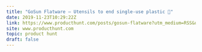 ```yaml
---
title: "GoSun Flatware — Utensils to end single-use plastic 🍴"
date: 2019-11-23T10:29:22Z
link: https://www.producthunt.com/posts/gosun-flatware?utm_medium=RSS&utm_source=hune
site: www.producthunt.com
topic: product hunt
draft: false
---
```

